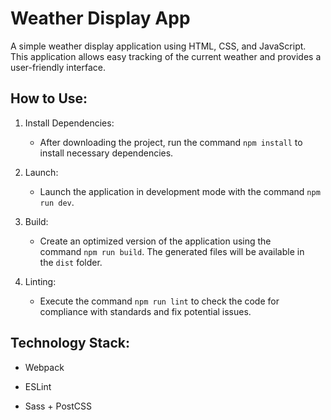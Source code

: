 ﻿# Weather Display App

A simple weather display application using HTML, CSS, and JavaScript. This application allows easy tracking of the current weather and provides a user-friendly interface.

## How to Use:

1.  Install Dependencies:

    - After downloading the project, run the command `npm install` to install necessary dependencies.

2.  Launch:

    - Launch the application in development mode with the command `npm run dev`.

3.  Build:

    - Create an optimized version of the application using the command `npm run build`. The generated files will be available in the `dist` folder.

4.  Linting:

    - Execute the command `npm run lint` to check the code for compliance with standards and fix potential issues.

## Technology Stack:

- Webpack

- ESLint

- Sass + PostCSS
